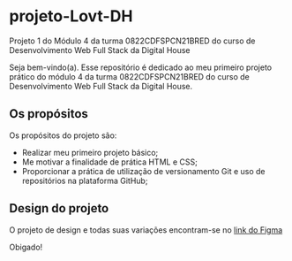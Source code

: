 # projeto-Lovt-DH

Projeto 1 do Módulo 4 da turma 0822CDFSPCN21BRED do curso de Desenvolvimento Web Full Stack da Digital House

Seja bem-vindo(a). Esse repositório é dedicado ao meu primeiro projeto prático do módulo 4 da turma 0822CDFSPCN21BRED do curso de Desenvolvimento Web Full Stack da Digital House.

## Os propósitos

Os propósitos do projeto são:

 - Realizar meu primeiro projeto básico;
 - Me motivar a finalidade de prática HTML e CSS;
 - Proporcionar a prática de utilização de versionamento Git e uso de repositórios na plataforma GitHub;

 
## Design do projeto

O projeto de design e todas suas variações encontram-se no [link do Figma](https://www.figma.com/file/sx1wvTbw3k8w31YYBfmdZp/Exercicio01?node-id=0%3A1&t=OFAFj4wGkEpNiZJt-0)

Obigado!